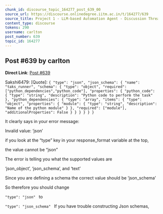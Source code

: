 ```yaml
---
chunk_id: discourse_topic_164277_post_639_00
source_url: https://discourse.onlinedegree.iitm.ac.in/t/164277/639
source_title: Project 1 - LLM-based Automation Agent - Discussion Thread [TDS Jan 2025]
content_type: discourse
tokens: 290
username: carlton
post_number: 639
topic_id: 164277
---
```


## Post #639 by carlton

**Direct Link**: [Post #639](https://discourse.onlinedegree.iitm.ac.in/t/164277/639)

Sakshi6479:
[Quote]: 
`{
 "type": "json",
 "json_schema": {
 "name": "taks_runner",
 "schema": {
 "type": "object",
 "required": ["python_dependencies","python_code"],
 "properties": {
 "python_code": {
 "type": "string",
 "description": "Python code to perform the task"
 },
 "python_dependencies": {
 "type": "array",
 "items": {
 "type": "object",
 "properties": {
 "module": {
 "type": "string",
 "description": "Name of the python module"
 }
 },
 "required": ["module"],
 "additionalProperties": False
 }
 }
 }
 }
}
}
`

It clearly says in your error message:

Invalid value: ‘json’

if you look at the “type” key in your response_format variable at the top,

the value cannot be “json”

The error is telling you what the supported values are

‘json_object’, ‘json_schema’, and ‘text’

Since you are defining a schema the correct value should be ‘json_schema’

So therefore you should change

`"type": "json"
`
to

`"type": "json_schema"
`
If you have trouble constructing Json schemas,
